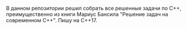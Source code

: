 В данном репозитории решил собрать все решенные задачи по С++, преимущественно из книги Мариус Бансила "Решение задач на современном С++".
Пишу на С++17.
